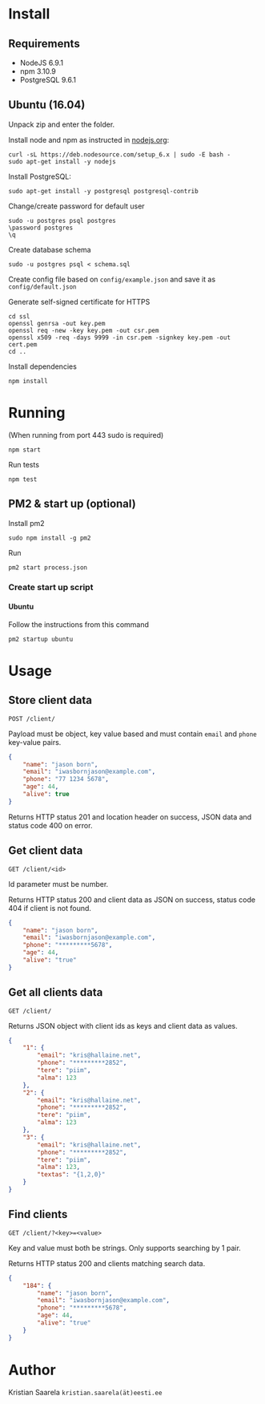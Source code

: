 # Install

## Requirements

* NodeJS 6.9.1
* npm 3.10.9
* PostgreSQL 9.6.1

## Ubuntu (16.04)

Unpack zip and enter the folder.

Install node and npm as instructed in [nodejs.org](https://nodejs.org/en/download/package-manager/):

```
curl -sL https://deb.nodesource.com/setup_6.x | sudo -E bash -
sudo apt-get install -y nodejs
```

Install PostgreSQL:

```
sudo apt-get install -y postgresql postgresql-contrib
```

Change/create password for default user

```
sudo -u postgres psql postgres
\password postgres
\q
```

Create database schema

```
sudo -u postgres psql < schema.sql
```

Create config file based on `config/example.json` and save it as `config/default.json`

Generate self-signed certificate for HTTPS

```
cd ssl
openssl genrsa -out key.pem
openssl req -new -key key.pem -out csr.pem
openssl x509 -req -days 9999 -in csr.pem -signkey key.pem -out cert.pem
cd ..
```

Install dependencies

```
npm install
```

# Running

(When running from port 443 sudo is required)

```
npm start
```

Run tests

```
npm test
```

## PM2 & start up (optional)

Install pm2

```
sudo npm install -g pm2
```

Run

```
pm2 start process.json
```

### Create start up script

#### Ubuntu

Follow the instructions from this command

```
pm2 startup ubuntu
```

# Usage

## Store client data

`POST /client/`

Payload must be object, key value based and must contain `email` and `phone` key-value pairs.

```json
{
	"name": "jason born",
	"email": "iwasbornjason@example.com",
	"phone": "77 1234 5678",
	"age": 44,
	"alive": true
}
```

Returns HTTP status 201 and location header on success, JSON data and status code 400 on error.

## Get client data

`GET /client/<id>`

Id parameter must be number.

Returns HTTP status 200 and client data as JSON on success, status code 404 if client is not found.

```json
{
	"name": "jason born",
	"email": "iwasbornjason@example.com",
	"phone": "*********5678",
	"age": 44,
	"alive": "true"
}
```

## Get all clients data

`GET /client/`

Returns JSON object with client ids as keys and client data as values.

```json
{
	"1": {
		"email": "kris@hallaine.net",
		"phone": "*********2852",
		"tere": "piim",
		"alma": 123
	},
	"2": {
		"email": "kris@hallaine.net",
		"phone": "*********2852",
		"tere": "piim",
		"alma": 123
	},
	"3": {
		"email": "kris@hallaine.net",
		"phone": "*********2852",
		"tere": "piim",
		"alma": 123,
		"textas": "{1,2,0}"
	}
}
```

## Find clients

`GET /client/?<key>=<value>`

Key and value must both be strings. Only supports searching by 1 pair.

Returns HTTP status 200 and clients matching search data.

```json
{
	"184": {
		"name": "jason born",
		"email": "iwasbornjason@example.com",
		"phone": "*********5678",
		"age": 44,
		"alive": "true"
	}
}
```

# Author

Kristian Saarela `kristian.saarela(ät)eesti.ee`

